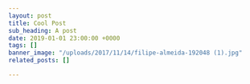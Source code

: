 ```yaml
---
layout: post
title: Cool Post
sub_heading: A post
date: 2019-01-01 23:00:00 +0000
tags: []
banner_image: "/uploads/2017/11/14/filipe-almeida-192048 (1).jpg"
related_posts: []

---
```

